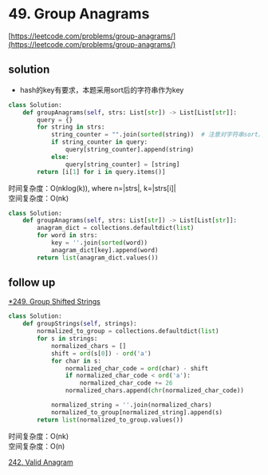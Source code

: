 # 49. Group Anagrams

[https://leetcode.com/problems/group-anagrams/](https://leetcode.com/problems/group-anagrams/)

## solution

- hash的key有要求，本题采用sort后的字符串作为key

```python
class Solution:
    def groupAnagrams(self, strs: List[str]) -> List[List[str]]:
        query = {}
        for string in strs:
            string_counter = "".join(sorted(string))  # 注意对字符串sort之后会变成 字符list
            if string_counter in query:
                query[string_counter].append(string)
            else:
                query[string_counter] = [string]
        return [i[1] for i in query.items()]
```

时间复杂度：O(nklog(k)), where n=|strs|, k=|strs[i]| <br>
空间复杂度：O(nk)

```python
class Solution:
    def groupAnagrams(self, strs: List[str]) -> List[List[str]]:
        anagram_dict = collections.defaultdict(list)
        for word in strs:
            key = ''.join(sorted(word))
            anagram_dict[key].append(word)
        return list(anagram_dict.values())
```

## follow up

[\*249. Group Shifted Strings](https://leetcode.com/problems/group-shifted-strings/)

```python
class Solution:
    def groupStrings(self, strings):
        normalized_to_group = collections.defaultdict(list)
        for s in strings:
            normalized_chars = []
            shift = ord(s[0]) - ord('a')
            for char in s:
                normalized_char_code = ord(char) - shift
                if normalized_char_code < ord('a'):
                    normalized_char_code += 26
                normalized_chars.append(chr(normalized_char_code))

            normalized_string = ''.join(normalized_chars)
            normalized_to_group[normalized_string].append(s)
        return list(normalized_to_group.values())
```

时间复杂度：O(nk) <br>
空间复杂度：O(n)

[242. Valid Anagram](../04_string/242.%20Valid%20Anagram.md)
